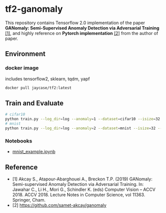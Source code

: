 # tf2-ganomaly

This repository contains Tensorflow 2.0 implementation of the paper **GANomaly: Semi-Supervised Anomaly Detection via Adversarial Training** [[1]](#Reference), and highly reference on **Pytorch implementation** [[2]](#Reference) from the author of paper.

## Environment

### docker image

includes tensorflow2, sklearn, tqdm, yapf

```bash
docker pull jaycase/tf2:latest
```

## Train and Evaluate

```bash
# cifar10
python train.py --log_dir=log --anomaly=1 --dataset=cifar10 --isize=32 --nc=3
# mnist
python train.py --log_dir=log --anomaly=2 --dataset=mnist --isize=32 --nc=1
```

### Notebooks

- [mnist_example.ipynb](https://github.com/chychen/tf2_ganomaly/blob/master/mnist_example.ipynb)

## Reference

- [1] Akcay S., Atapour-Abarghouei A., Breckon T.P. (2019) GANomaly: Semi-supervised Anomaly Detection via Adversarial Training. In: Jawahar C., Li H., Mori G., Schindler K. (eds) Computer Vision – ACCV 2018. ACCV 2018. Lecture Notes in Computer Science, vol 11363. Springer, Cham.
- [2] https://github.com/samet-akcay/ganomaly
